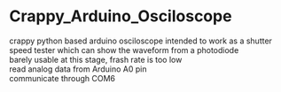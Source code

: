 # Crappy_Arduino_Osciloscope
crappy python based arduino osciloscope
intended to work as a shutter speed tester which can show the waveform from a photodiode  
barely usable at this stage, frash rate is too low  
read analog data from Arduino A0 pin  
communicate through COM6  
